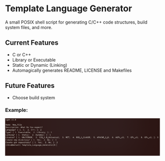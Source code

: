 # Template Language Generator

A small POSIX shell script for generating C/C++ code structures, build system files, and more.

## Current Features

* C or C++
* Library or Executable
* Static or Dynamic (Linking)
* Automagically generates README, LICENSE and Makefiles

## Future Features

* Choose build system

### Example:
![](example.png)
